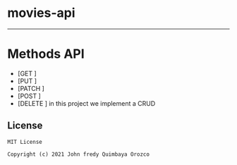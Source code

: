 # movies-api
-------------
# Methods API
* [GET ]
* [PUT ]
* [PATCH ]
* [POST ]
* [DELETE ]
in this project we implement a CRUD
## License
```
MIT License

Copyright (c) 2021 John fredy Quimbaya Orozco